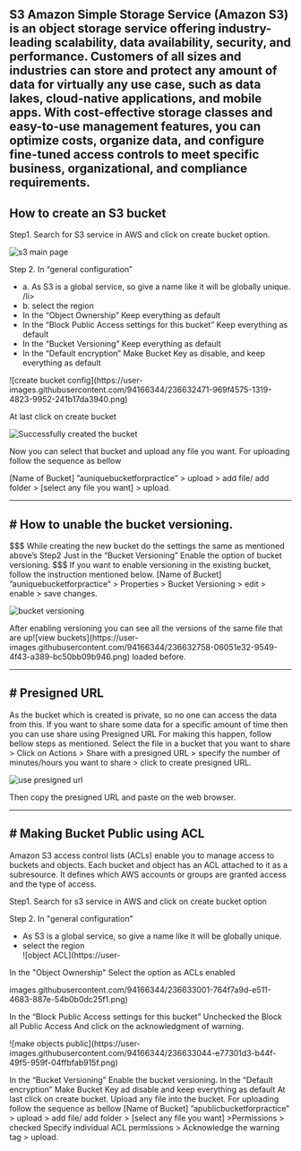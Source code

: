 <h2>S3
Amazon Simple Storage Service (Amazon S3) is an object storage service offering industry-leading scalability, data availability, security, and performance. Customers of all sizes and industries can store and protect any amount of data for virtually any use case, such as data lakes, cloud-native applications, and mobile apps. With cost-effective storage classes and easy-to-use management features, you can optimize costs, organize data, and configure fine-tuned access controls to meet specific business, organizational, and compliance requirements.</h2>


<h2> How to create an S3 bucket </h2>
<p>Step1.
Search for S3 service in AWS and click on create bucket option. </p>

![s3 main page](https://user-images.githubusercontent.com/94166344/236614303-9dda1e67-97b6-490e-b39b-4bb56bb50b21.png)


<p>Step 2.
  In “general configuration”
  <ul>
  <li>a. As S3 is a global service, so give a name like it will be globally unique.
/li>
  <li>b. select the region
</li>
  <li>In the “Object Ownership”
Keep everything as default</li>
  <li>In the “Block Public Access settings for this bucket”
Keep everything as default
</li>
    <li>In the “Bucket Versioning”
Keep everything as default</li>
    <li>In the “Default encryption”
Make Bucket Key as disable, and keep everything as default</li>
</ul>![create bucket config](https://user-images.githubusercontent.com/94166344/236632471-969f4575-1319-4823-9952-241b17da3940.png)
</p>

<p>At last click on create bucket
  
![Successfully created the bucket](https://user-images.githubusercontent.com/94166344/236632565-065dcdbb-6b1b-430f-bc58-43fd8d4c70b2.png)
  
  Now you can select that bucket and upload any file you want.
For uploading follow the sequence as bellow

  [Name of Bucket] ”auniquebucketforpractice” > upload > add file/ add folder > [select any file
you want] > upload.

  
  ---------------------------------------------------------------------------------------------
  
</p>

<h2># How to unable the bucket versioning.</h2>

<p>$$$ While creating the new bucket do the settings the same as mentioned above’s Step2
Just in the “Bucket Versioning”
Enable the option of bucket versioning.
$$$ If you want to enable versioning in the existing bucket, follow the instruction mentioned
below.
[Name of Bucket] ”auniquebucketforpractice” > Properties > Bucket Versioning > edit > enable >
save changes.</p>


![bucket versioning](https://user-images.githubusercontent.com/94166344/236632718-21c0b84a-ac24-4483-a6d0-527ccf8d7a3d.png)

<p>After enabling versioning you can see all the versions of the same file that are up![view buckets](https://user-images.githubusercontent.com/94166344/236632758-06051e32-9549-4f43-a389-bc50bb09b946.png)
loaded before.
</p>

------------------------------------------------------------------------------------------------

<h2># Presigned URL</h2>

<p>As the bucket which is created is private, so no one can access the data from this. If you want to
share some data for a specific amount of time then you can use share using Presigned URL
For making this happen, follow bellow steps as mentioned.
Select the file in a bucket that you want to share > Click on Actions > Share with a presigned
URL > specify the number of minutes/hours you want to share > click to create presigned URL.</p>


![use presigned url](https://user-images.githubusercontent.com/94166344/236632808-5da9419e-600b-4b7b-a73e-6690f9b4b21e.png)

Then copy the presigned URL and paste on the web browser.


-----------------------------------------------------------------------------------------------

<h2># Making Bucket Public using ACL</h2>

<p>Amazon S3 access control lists (ACLs) enable you to manage access to buckets and objects.
Each bucket and object has an ACL attached to it as a subresource. It defines which AWS
accounts or groups are granted access and the type of access. 

Step1. 
  Search for s3 service in AWS and click on create bucket option
  
Step 2.
  In "general configuration"
  <ul>
    <li>As S3 is a global service, so give a name like it will be globally unique.
</li>
    <li>select the region</li>![object ACL](https://user-
    
</ul>

In the "Object Ownership"
  Select the option as ACLs enabled
  
  images.githubusercontent.com/94166344/236633001-764f7a9d-e511-4683-887e-54b0b0dc25f1.png)

In the “Block Public Access settings for this bucket”
Unchecked the Block all Public Access
And click on the acknowledgment of warning.


</p>![make objects public](https://user-images.githubusercontent.com/94166344/236633044-e77301d3-b44f-49f5-959f-04ffbfab915f.png)

<p> In the “Bucket Versioning”
Enable the bucket versioning.
In the “Default encryption”
Make Bucket Key ad disable and keep everything as default
At last click on create bucket.
Upload any file into the bucket.
For uploading follow the sequence as bellow
[Name of Bucket] ”apublicbucketforpractice” > upload > add file/ add folder > [select any file you
want] >Permissions > checked Specify individual ACL permissions > Acknowledge the warning
tag > upload.
</p>





